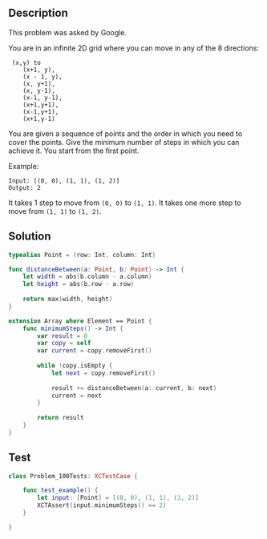 ## Description

This problem was asked by Google.

You are in an infinite 2D grid where you can move in any of the 8 directions:

```
 (x,y) to
    (x+1, y),
    (x - 1, y),
    (x, y+1),
    (x, y-1),
    (x-1, y-1),
    (x+1,y+1),
    (x-1,y+1),
    (x+1,y-1)
```

You are given a sequence of points and the order in which you need to cover the points. Give the minimum number of steps in which you can achieve it. You start from the first point.

Example:

```
Input: [(0, 0), (1, 1), (1, 2)]
Output: 2
```

It takes 1 step to move from `(0, 0)` to `(1, 1)`. It takes one more step to move from `(1, 1)` to `(1, 2)`.

## Solution

```swift
typealias Point = (row: Int, column: Int)

func distanceBetween(a: Point, b: Point) -> Int {
    let width = abs(b.column - a.column)
    let height = abs(b.row - a.row)
    
    return max(width, height)
}

extension Array where Element == Point {
    func minimumSteps() -> Int {
        var result = 0
        var copy = self
        var current = copy.removeFirst()
        
        while !copy.isEmpty {
            let next = copy.removeFirst()
            
            result += distanceBetween(a: current, b: next)
            current = next
        }
        
        return result
    }
}
```

## Test

```swift
class Problem_100Tests: XCTestCase {

    func test_example() {
        let input: [Point] = [(0, 0), (1, 1), (1, 2)]
        XCTAssert(input.minimumSteps() == 2)
    }

}
```
